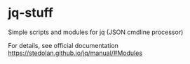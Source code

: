 # jq-stuff
Simple scripts and modules for jq (JSON cmdline processor)

For details, see official documentation https://stedolan.github.io/jq/manual/#Modules
